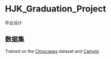 # HJK_Graduation_Project
毕业设计


## 数据集
 Trained on the [Cityscapes](https://www.cityscapes-dataset.com/) dataset and [Camvid](http://mi.eng.cam.ac.uk/research/projects/VideoRec/CamVid/).
